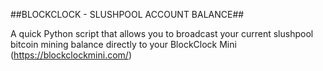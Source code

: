 ##BLOCKCLOCK - SLUSHPOOL ACCOUNT BALANCE##

A quick Python script that allows you to broadcast your current slushpool bitcoin mining balance directly to your BlockClock Mini (https://blockclockmini.com/)
